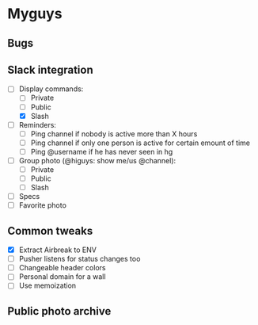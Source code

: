 # Myguys

## Bugs

## Slack integration

- [ ] Display commands:
    - [ ] Private
    - [ ] Public
    - [x] Slash

- [ ] Reminders:
    - [ ] Ping channel if nobody is active more than X hours
    - [ ] Ping channel if only one person is active for certain emount of time
    - [ ] Ping @username if he has never seen in hg

- [ ] Group photo (@higuys: show me/us @channel):
    - [ ] Private
    - [ ] Public
    - [ ] Slash

- [ ] Specs
- [ ] Favorite photo

## Common tweaks
- [x] Extract Airbreak to ENV
- [ ] Pusher listens for status changes too
- [ ] Changeable header colors
- [ ] Personal domain for a wall
- [ ] Use memoization

## Public photo archive